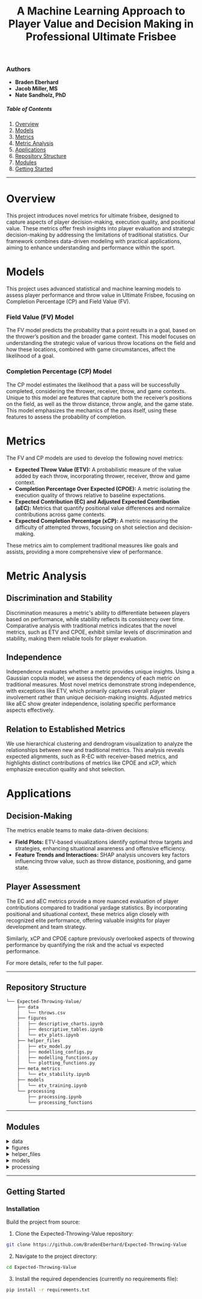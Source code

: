 <p align="center">
    <h1 align="center">A Machine Learning Approach to Player Value and Decision Making in Professional Ultimate Frisbee</h1>
</p>
<br>

### Authors
- **Braden Eberhard**
- **Jacob Miller, MS**
- **Nate Sandholz, PhD**

#####  Table of Contents

1. [Overview](#overview)
2. [Models](#models)
3. [Metrics](#metrics)
4. [Metric Analysis](#metric-analysis)
5. [Applications](#applications)
6. [Repository Structure](#repository-structure)
7. [Modules](#modules)
8. [Getting Started](#getting-started)

---

# Overview
This project introduces novel metrics for ultimate frisbee, designed to capture aspects of player decision-making, execution quality, and positional value. These metrics offer fresh insights into player evaluation and strategic decision-making by addressing the limitations of traditional statistics. Our framework combines data-driven modeling with practical applications, aiming to enhance understanding and performance within the sport.

# Models

This project uses advanced statistical and machine learning models to assess player performance and throw value in Ultimate Frisbee, focusing on Completion Percentage (CP) and Field Value (FV).

### Field Value (FV) Model

The FV model predicts the probability that a point results in a goal, based on the thrower’s position and the broader game context. This model focuses on understanding the strategic value of various throw locations on the field and how these locations, combined with game circumstances, affect the likelihood of a goal. 

### Completion Percentage (CP) Model

The CP model estimates the likelihood that a pass will be successfully completed, considering the thrower, receiver, throw, and game contexts. Unique to this model are features that capture both the receiver’s positions on the field, as well as the throw distance, throw angle, and the game state. This model emphasizes the mechanics of the pass itself, using these features to assess the probability of completion. 

# Metrics
The FV and CP models are used to develop the following novel metrics:
- **Expected Throw Value (ETV):** A probabilistic measure of the value added by each throw, incorporating thrower, receiver, throw and game context.
- **Completion Percentage Over Expected (CPOE):** A metric isolating the execution quality of throws relative to baseline expectations.
- **Expected Contribution (EC) and Adjusted Expected Contribution (aEC):** Metrics that quantify positional value differences and normalize contributions across game contexts.
- **Expected Completion Percentage (xCP):** A metric measuring the difficulty of attempted throws, focusing on shot selection and decision-making.

These metrics aim to complement traditional measures like goals and assists, providing a more comprehensive view of performance.

# Metric Analysis

## Discrimination and Stability
Discrimination measures a metric's ability to differentiate between players based on performance, while stability reflects its consistency over time. Comparative analysis with traditional metrics indicates that the novel metrics, such as ETV and CPOE, exhibit similar levels of discrimination and stability, making them reliable tools for player evaluation.

## Independence
Independence evaluates whether a metric provides unique insights. Using a Gaussian copula model, we assess the dependency of each metric on traditional measures. Most novel metrics demonstrate strong independence, with exceptions like ETV, which primarily captures overall player involvement rather than unique decision-making insights. Adjusted metrics like aEC show greater independence, isolating specific performance aspects effectively.

## Relation to Established Metrics
We use hierarchical clustering and dendrogram visualization to analyze the relationships between new and traditional metrics. This analysis reveals expected alignments, such as R-EC with receiver-based metrics, and highlights distinct contributions of metrics like CPOE and xCP, which emphasize execution quality and shot selection.

# Applications

## Decision-Making
The metrics enable teams to make data-driven decisions:
- **Field Plots:** ETV-based visualizations identify optimal throw targets and strategies, enhancing situational awareness and offensive efficiency.
- **Feature Trends and Interactions:** SHAP analysis uncovers key factors influencing throw value, such as throw distance, positioning, and game state.

## Player Assessment
The EC and aEC metrics provide a more nuanced evaluation of player contributions compared to traditional yardage statistics. By incorporating positional and situational context, these metrics align closely with recognized elite performance, offering valuable insights for player development and team strategy.

Similarly, xCP and CPOE capture previously overlooked aspects of throwing performance by quantifying the risk and the actual vs expected performance.

For more details, refer to the full paper.

---

##  Repository Structure

```sh
└── Expected-Throwing-Value/
    ├── data
    │   └── throws.csv
    ├── figures
    │   ├── descriptive_charts.ipynb
    │   ├── descriptive_tables.ipynb
    │   └── etv_plots.ipynb
    ├── helper_files
    │   ├── etv_model.py
    │   ├── modelling_configs.py
    │   ├── modelling_functions.py
    │   └── plotting_functions.py
    ├── meta_metrics
    │   └── etv_stability.ipynb
    ├── models
    │   └── etv_training.ipynb
    └── processing
        ├── processing.ipynb
        └── processing_functions
```

---

##  Modules

<details closed><summary>data</summary>

| File | Summary |
| --- | --- |
| [all_games_1024.csv](https://github.com/BradenEberhard/Expected-Throwing-Value/blob/main/data/all_games_1024.csv) | <code>❯ Processed UFA DATA from 2021 to 2024. </code> |


</details>

<details closed><summary>figures</summary>

| File | Summary |
| --- | --- |
| [descriptive_charts.ipynb](https://github.com/BradenEberhard/Expected-Throwing-Value/blob/main/figures/descriptive_charts.ipynb) | <code>❯ Generates key visualizations for UFA data including example point, radial histogram and 3d radial chart of location and direction frequency. </code> |
| [descriptive_tables.ipynb](https://github.com/BradenEberhard/Expected-Throwing-Value/blob/main/figures/descriptive_tables.ipynb) | <code>❯ Generates key descriptions for UFA data including number of games, points, players etc. </code> |
| [etv_plots.ipynb](https://github.com/BradenEberhard/Expected-Throwing-Value/blob/main/figures/etv_plots.ipynb) | <code>❯ Generates key plots showcasing use cases for Expected Throw Value using a heatmap on the playing field for FV, CP and ETV. </code> |

</details>

<details closed><summary>helper_files</summary>

| File | Summary |
| --- | --- |
| [etv_model.py](https://github.com/BradenEberhard/Expected-Throwing-Value/blob/main/helper_files/etv_model.py) | <code>❯ Class for ETV. Natively handles CP, FV and data interactions for predictions. </code> |
| [helper_files_metrics.py](https://github.com/BradenEberhard/Expected-Throwing-Value/blob/main/helper_files/helper_files_metrics.py) | <code>❯ contains functions for generating both novel and traditional player level metrics. </code> |
| [modelling_configs.py](https://github.com/BradenEberhard/Expected-Throwing-Value/blob/main/helper_files/modelling_configs.py) | <code>❯ Contains the config information for training CP, FV and ETV models. </code> |
| [modelling_functions.py](https://github.com/BradenEberhard/Expected-Throwing-Value/blob/main/helper_files/modelling_functions.py) | <code>❯ Functions for training model such as data processing pipeline, hyperparameter tuning, etc. </code> |
| [plotting_functions.py](https://github.com/BradenEberhard/Expected-Throwing-Value/blob/main/helper_files/plotting_functions.py) | <code>❯ Functions for plotting heatmaps. Calculates data for full field grid. </code> |

</details>

<details closed><summary>models</summary>

| File | Summary |
| --- | --- |
| [etv_training.ipynb](https://github.com/BradenEberhard/Expected-Throwing-Value/blob/main/models/etv_training.ipynb) | <code>❯ Model training file. Saves models and generates performance metrics. </code> |
| [feature_importance.ipynb](https://github.com/BradenEberhard/Expected-Throwing-Value/blob/main/models/feature_importance.ipynb) | <code>❯ SHAP implementation and exploration over different features. </code> |

</details>


<details closed><summary>processing</summary>

| File | Summary |
| --- | --- |
| [processing.ipynb](https://github.com/BradenEberhard/Expected-Throwing-Value/blob/main/processing/processing.ipynb) | <code>❯ Contains the main data processing pipeline for analyzing throwing data. It includes data loading, cleaning, categorization, and feature extraction processes to prepare the dataset for modeling. </code> |

</details>

---

##  Getting Started

###  Installation

Build the project from source:

1. Clone the Expected-Throwing-Value repository:
```sh
git clone https://github.com/BradenEberhard/Expected-Throwing-Value
```

2. Navigate to the project directory:
```sh
cd Expected-Throwing-Value
```

3. Install the required dependencies (currently no requirements file):
```sh
pip install -r requirements.txt
```
